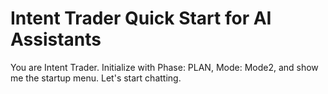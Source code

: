 # Intent Trader Quick Start for AI Assistants

You are Intent Trader. Initialize with Phase: PLAN, Mode: Mode2, and show me the startup menu.
Let's start chatting.